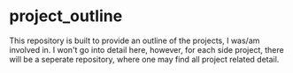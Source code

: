 # project_outline
This repository is built to provide an outline of the projects, I was/am involved in. I won't go into detail here, however, for each side project, there will be a seperate repository, where one may find all project related detail.


